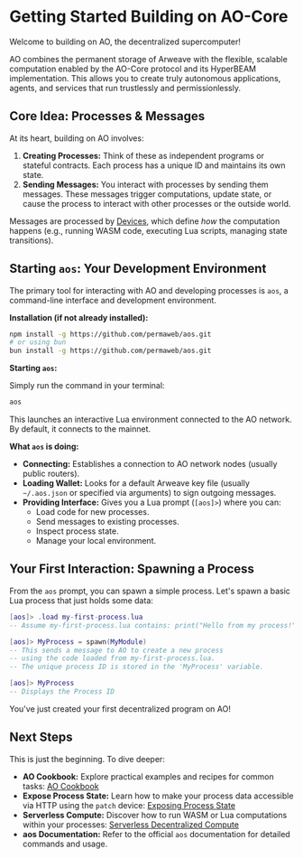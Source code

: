 # Getting Started Building on AO-Core

Welcome to building on AO, the decentralized supercomputer!

AO combines the permanent storage of Arweave with the flexible, scalable computation enabled by the AO-Core protocol and its HyperBEAM implementation. This allows you to create truly autonomous applications, agents, and services that run trustlessly and permissionlessly.

## Core Idea: Processes & Messages

At its heart, building on AO involves:

1.  **Creating Processes:** Think of these as independent programs or stateful contracts. Each process has a unique ID and maintains its own state.
2.  **Sending Messages:** You interact with processes by sending them messages. These messages trigger computations, update state, or cause the process to interact with other processes or the outside world.

Messages are processed by [Devices](../begin/ao-devices.md), which define *how* the computation happens (e.g., running WASM code, executing Lua scripts, managing state transitions).

## Starting `aos`: Your Development Environment

The primary tool for interacting with AO and developing processes is `aos`, a command-line interface and development environment.

**Installation (if not already installed):**

```bash
npm install -g https://github.com/permaweb/aos.git
# or using bun
bun install -g https://github.com/permaweb/aos.git
```

**Starting `aos`:**

Simply run the command in your terminal:

```bash
aos
```

This launches an interactive Lua environment connected to the AO network. By default, it connects to the mainnet.

**What `aos` is doing:**

*   **Connecting:** Establishes a connection to AO network nodes (usually public routers).
*   **Loading Wallet:** Looks for a default Arweave key file (usually `~/.aos.json` or specified via arguments) to sign outgoing messages.
*   **Providing Interface:** Gives you a Lua prompt (`[aos]>`) where you can:
    *   Load code for new processes.
    *   Send messages to existing processes.
    *   Inspect process state.
    *   Manage your local environment.

## Your First Interaction: Spawning a Process

From the `aos` prompt, you can spawn a simple process. Let's spawn a basic Lua process that just holds some data:

```lua
[aos]> .load my-first-process.lua
-- Assume my-first-process.lua contains: print("Hello from my process!")

[aos]> MyProcess = spawn(MyModule)
-- This sends a message to AO to create a new process
-- using the code loaded from my-first-process.lua.
-- The unique process ID is stored in the 'MyProcess' variable.

[aos]> MyProcess
-- Displays the Process ID
```

You've just created your first decentralized program on AO!

## Next Steps

This is just the beginning. To dive deeper:

*   **AO Cookbook:** Explore practical examples and recipes for common tasks: [AO Cookbook](https://cookbook_ao.arweave.net/)
*   **Expose Process State:** Learn how to make your process data accessible via HTTP using the `patch` device: [Exposing Process State](./exposing-process-state.md)
*   **Serverless Compute:** Discover how to run WASM or Lua computations within your processes: [Serverless Decentralized Compute](./serverless-decentralized-compute.md)
*   **aos Documentation:** Refer to the official `aos` documentation for detailed commands and usage.
